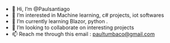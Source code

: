 - 👋 Hi, I’m @Paulsantiago
- 👀 I’m interested in Machine learning, c# projects, iot softwares
- 🌱 I’m currently learning Blazor, python .
- 💞️ I’m looking to collaborate on interesting projects
- 📫 Reach me through this email : paultumbaco@gmail.com

<!---
Paulsantiago/Paulsantiago is a ✨ special ✨ repository because its `README.md` (this file) appears on your GitHub profile.
You can click the Preview link to take a look at your changes.
--->
